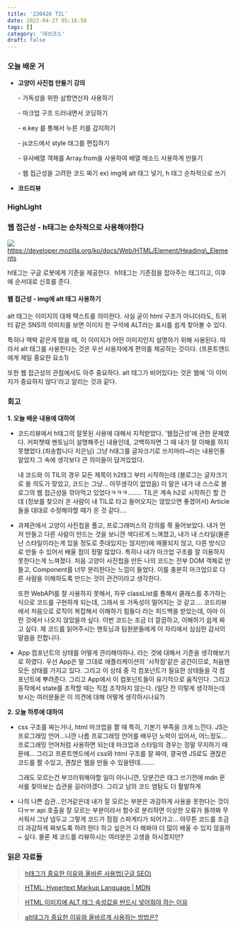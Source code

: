 ```yaml
---
title: '220426 TIL'
date: 2022-04-27 05:16:58
tags: []
category: '데브코스'
draft: false
---
```


### 오늘 배운 거

- **고양이 사진첩 만들기 강의**

  \- 가독성을 위한 삼항연산자 사용하기

  \- 마크업 구조 드러내면서 코딩하기

  \- e.key 를 통해서 누른 키를 감지하기

  \- js코드에서 style 태그를 편집하기

  \- 유사배열 객체를 Array.from을 사용하여 배열 메소드 사용하게 만들기

  \- 웹 접근성을 고려한 코드 짜기 ex) img에 alt 태그 넣기, h 태그 순차적으로 쓰기

- **코드리뷰**

### HighLight

### 웹 접근성 \- h태그는 순차적으로 사용해야한다

![](https://blog.kakaocdn.net/dn/bebWS3/btrAtbAeG2R/FlaEtCD3mtjFDQbmwDKnH1/img.png)https://developer.mozilla.org/ko/docs/Web/HTML/Element/Heading\_Elements

h태그는 구글 로봇에게 기준을 제공한다.  h1태그는 기준점을 잡아주는 태그이고, 이후에 순서대로 신호를 준다.

#### 웹 접근성 \- img에 alt 태그 사용하기

alt 태그는 이미지의 대체 택스트를 의미한다. 사실 굳이 html 구조가 아니더라도, 트위터 같은 SNS의 이미지를 보면 이미지 한 구석에 ALT라는 표시를 쉽게 찾아볼 수 있다.

특히나 엑박 같은게 떴을 때, 이 이미지가 어떤 이미지인지 설명하기 위해 사용된다. 따라서 alt 태그를 사용한다는 것은 우선 사용자에게 편의를 제공하는 것이다. (프론트엔드에게 제일 중요한 요소1)

또한 웹 접근성의 관점에서도 아주 중요하다. alt 태그가 비어있다는 것은 웹에 '이 이미지가 중요하지 않다'라고 알리는 것과 같다.

### 회고

**1\. 오늘 배운 내용에 대하여**

- 코드리뷰에서 h태그의 잘못된 사용에 대해서 지적받았다. '웹접근성'에 관한 문제였다. 커피챗때 멘토님이 설명해주신 내용인데, 고백하자면 그 때 내가 잘 이해를 하지 못했었다.(죄송합니다 지은님) 그냥 h태그를 글자크기로 쓰지마라~라는 내용인줄알았지 그 속에 생각보다 큰 의미들이 담겨있었다.

  내 코드와 이 TIL의 경우 모든 제목이 h2태그 부터 시작하는데 (블로그는 글자크기로 쓸 의도가 맞았고, 코드는 그냥... 아무생각이 없었음) 이 말은 내가 내 스스로 블로그의 웹 접근성을 깎아먹고 있었다ㅋㅋㅋ........ TIL은 계속 h2로 시작하긴 할 건데 (정보를 찾으러 온 사람이 내 TIL로 타고 들어오지는 않았으면 좋겠어서) Article들을 대대로 수정해야할 때가 온 것 같다....

- 과제관에서 고양이 사진첩을 풀고, 프로그래머스의 강의를 쭉 들어보았다. 내가 먼저 만들고 다른 사람이 만드는 것을 보니깐 색다르게 느껴졌고, 내가 내 스타일(물론 난 스타일이라는게 있을 정도로 줏대있지는 않지만)에 매몰되지 않고, 다른 방식으로 만들 수 있어서 배울 점이 정말 많았다. 특히나 내가 마크업 구조를 잘 이용하지 못한다는게 느껴졌다. 처음 고양이 사진첩을 만든 나의 코드는 전부 DOM 객체로 만들고, Component를 너무 분리한다는 느낌이 들었다. 이를 충분히 마크업으로 다른 사람을 이해하도록 만드는 것이 관건이라고 생각한다.

  또한 WebAPI를 잘 사용하지 못해서, 자꾸 classList를 통해서 클래스를 추가하는 식으로 코드를 구현하게 되는데, 그래서 또 가독성이 떨어지는 것 같고.... 코드리뷰에서 처음으로 로직이 복잡해서 이해하기 힘들다 라는 피드백을 받았는데, 아마 이런 것에서 나오지 않았을까 싶다. 이번 코드는 조금 더 깔끔하고, 이해하기 쉽게 짜고 싶다. 제 코드를 읽어주시는 멘토님과 팀원분들에게 이 자리에서 심심한 감사의 말씀을 전합니다.

- App 컴포넌트의 상태를 어떻게 관리해야하나. 라는 것에 대해서 기준을 생각해보기로 하였다. 우선 App은 말 그대로 애플리케이션의 '시작점'같은 공간이므로, 처음엔 모든 상태를 가지고 있다. 그리고 이 상태 중 각 컴포넌트가 필요한 상태들을 각 컴포넌트에 뿌려준다. 그리고 App에서 이 컴포넌트들이 유기적으로 움직인다. 그리고 동작에서 state를 조작할 때는 직접 조작하지 않는다. (일단 전 이렇게 생각하는데 보시는 여러분들은 이 의견에 대해 어떻게 생각하시나요?)

**2\. 오늘 하루에 대하여**

- css 구조를 짜는거나, html 마크업을 짤 때 특히, 기본기 부족을 크게 느낀다. JS는 프로그래밍 언어...니깐 나름 프로그래밍 언어를 배우던 노력이 있어서, 어느정도... 프로그래밍 언어처럼 사용하면 되는데 마크업과 스타일의 경우는 정말 무지하기 때문에... 그리고 프론트엔드에서 css와 html 구조를 잘 짜야, 결국엔 JS로도 괜찮은 코드를 짤 수있고, 괜찮은 웹을 만들 수 있을텐데........

  그래도 모르는건 부끄러워해야할 일이 아니니깐, 당분간은 태그 쓰기전에 mdn 문서를 찾아보는 습관을 길러야겠다. 그리고 남의 코드 염탐도 더 활발하게

- 나의 나쁜 습관...인거같은데 내가 잘 모르는 부분은 과감하게 사용을 못한다는 것이다ㅠㅠ api 호출을 잘 모르는 부분이라서 함수로 분리하면 이상한 오류가 뜰까봐 무서워서 그냥 냅두고 그렇게 코드가 점점 스파게티가 되어가고... 아무튼 코드를 조금 더 과감하게 짜보도록 하려 한다 하고 싶은거 다 해봐야 더 많이 배울 수 있지 않을까~ 싶다. 물론 제 코드를 리뷰하시는 여러분은 고생을 하시겠지만?

### 읽은 자료들

> [h태그가 중요한 이유와 올바른 사용법(구글 SEO)](https://write-down1.tistory.com/entry/h%ED%83%9C%EA%B7%B8-%EA%B5%AC%EA%B8%80SEO)

> [HTML: Hypertext Markup Language | MDN](https://developer.mozilla.org/ko/docs/Web/HTML/Element/img)

> [HTML 이미지에 ALT 태그 속성값을 반드시 넣어줘야 하는 이유](https://rgy0409.tistory.com/2884)

> [alt태그가 중요한 이유와 올바르게 사용하는 방법은?](https://hdmwebmaster.com/how-to-use-alt-tag/)
